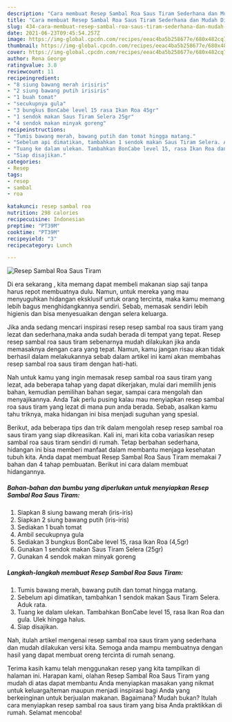 ```yaml
---
description: "Cara membuat Resep Sambal Roa Saus Tiram Sederhana dan Mudah Dibuat"
title: "Cara membuat Resep Sambal Roa Saus Tiram Sederhana dan Mudah Dibuat"
slug: 434-cara-membuat-resep-sambal-roa-saus-tiram-sederhana-dan-mudah-dibuat
date: 2021-06-23T09:45:54.257Z
image: https://img-global.cpcdn.com/recipes/eeac4ba5b258677e/680x482cq70/resep-sambal-roa-saus-tiram-foto-resep-utama.jpg
thumbnail: https://img-global.cpcdn.com/recipes/eeac4ba5b258677e/680x482cq70/resep-sambal-roa-saus-tiram-foto-resep-utama.jpg
cover: https://img-global.cpcdn.com/recipes/eeac4ba5b258677e/680x482cq70/resep-sambal-roa-saus-tiram-foto-resep-utama.jpg
author: Rena George
ratingvalue: 3.8
reviewcount: 11
recipeingredient:
- "8 siung bawang merah irisiris"
- "2 siung bawang putih irisiris"
- "1 buah tomat"
- "secukupnya gula"
- "3 bungkus BonCabe level 15 rasa Ikan Roa 45gr"
- "1 sendok makan Saus Tiram Selera 25gr"
- "4 sendok makan minyak goreng"
recipeinstructions:
- "Tumis bawang merah, bawang putih dan tomat hingga matang."
- "Sebelum api dimatikan, tambahkan 1 sendok makan Saus Tiram Selera. Aduk rata."
- "Tuang ke dalam ulekan. Tambahkan BonCabe level 15, rasa Ikan Roa dan gula. Ulek hingga halus."
- "Siap disajikan."
categories:
- Resep
tags:
- resep
- sambal
- roa

katakunci: resep sambal roa 
nutrition: 298 calories
recipecuisine: Indonesian
preptime: "PT39M"
cooktime: "PT39M"
recipeyield: "3"
recipecategory: Lunch

---
```



![Resep Sambal Roa Saus Tiram](https://img-global.cpcdn.com/recipes/eeac4ba5b258677e/680x482cq70/resep-sambal-roa-saus-tiram-foto-resep-utama.jpg)

Di era  sekarang , kita memang dapat membeli makanan siap saji tanpa harus repot membuatnya dulu. Namun, untuk mereka yang mau menyuguhkan hidangan eksklusif untuk orang tercinta, maka kamu memang lebih bagus menghidangkannya sendiri. Sebab, memasak sendiri lebih higienis dan bisa menyesuaikan dengan selera keluarga.

Jika anda sedang mencari inspirasi resep resep sambal roa saus tiram yang lezat dan sederhana,maka anda sudah berada di tempat yang tepat. Resep resep sambal roa saus tiram  sebenarnya mudah dilakukan jika anda memasaknya dengan cara yang tepat. Namun, kamu jangan risau akan tidak berhasil dalam melakukannya 
sebab dalam artikel ini kami akan membahas resep sambal roa saus tiram dengan hati-hati.  



Nah untuk kamu yang ingin memasak resep sambal roa saus tiram yang lezat, ada beberapa tahap yang dapat dikerjakan, mulai dari memilih jenis bahan, kemudian pemilihan bahan segar, sampai cara mengolah dan menyajikannya. Anda Tak perlu pusing kalau mau menyiapkan resep sambal roa saus tiram yang lezat di mana pun anda berada. Sebab, asalkan kamu  tahu triknya, maka hidangan ini bisa menjadi suguhan yang spesial.

Berikut, ada beberapa tips dan trik dalam mengolah resep resep sambal roa saus tiram yang siap dikreasikan. Kali ini, mari kita coba variasikan resep sambal roa saus tiram sendiri di rumah. Tetap berbahan sederhana, hidangan ini bisa memberi manfaat dalam membantu menjaga kesehatan tubuh kita. Anda dapat membuat Resep Sambal Roa Saus Tiram memakai 7 bahan dan 4 tahap pembuatan. Berikut ini cara dalam membuat hidangannya.

<!--inarticleads1-->

##### Bahan-bahan dan bumbu yang diperlukan untuk menyiapkan Resep Sambal Roa Saus Tiram:

1. Siapkan 8 siung bawang merah (iris-iris)
1. Siapkan 2 siung bawang putih (iris-iris)
1. Sediakan 1 buah tomat
1. Ambil secukupnya gula
1. Sediakan 3 bungkus BonCabe level 15, rasa Ikan Roa (4,5gr)
1. Gunakan 1 sendok makan Saus Tiram Selera (25gr)
1. Gunakan 4 sendok makan minyak goreng




<!--inarticleads2-->

##### Langkah-langkah membuat Resep Sambal Roa Saus Tiram:

1. Tumis bawang merah, bawang putih dan tomat hingga matang.
1. Sebelum api dimatikan, tambahkan 1 sendok makan Saus Tiram Selera. Aduk rata.
1. Tuang ke dalam ulekan. Tambahkan BonCabe level 15, rasa Ikan Roa dan gula. Ulek hingga halus.
1. Siap disajikan.




Nah, itulah artikel mengenai  resep sambal roa saus tiram  yang sederhana dan mudah dilakukan versi kita. Semoga anda mampu membuatnya dengan hasil yang dapat membuat oreng tercinta di rumah senang. 

Terima kasih kamu telah menggunakan resep yang kita tampilkan di halaman ini. Harapan kami, olahan  Resep Sambal Roa Saus Tiram yang mudah di atas dapat membantu Anda menyiapkan masakan yang nikmat untuk keluarga/teman maupun menjadi inspirasi bagi Anda yang berkeinginan untuk berjualan makanan. Bagaimana? Mudah bukan? Itulah cara menyiapkan resep sambal roa saus tiram yang bisa Anda praktikkan di rumah. Selamat mencoba!

